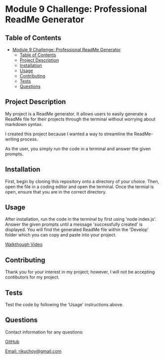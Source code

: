 # Module 9 Challenge: Professional ReadMe Generator

## Table of Contents

- [Module 9 Challenge: Professional ReadMe Generator](#module-9-challenge-professional-readme-generator)
  - [Table of Contents](#table-of-contents)
  - [Project Description](#project-description)
  - [Installation](#installation)
  - [Usage](#usage)
  - [Contributing](#contributing)
  - [Tests](#tests)
  - [Questions](#questions)

## Project Description

My project is a ReadMe generator. It allows users to easily generate a ReadMe file for their projects through the terminal without worrying about markdown syntax.

I created this project because I wanted a way to streamline the ReadMe-writing process.

As the user, you simply run the code in a terminal and answer the given prompts.

## Installation

First, begin by cloning this repository onto a directory of your choice. Then, open the file in a coding editor and open the terminal. Once the termial is open, ensure that you are in the correct directory. 

## Usage

After installation, run the code in the terminal by first using 'node index.js'. Answer the given prompts until a message 'successfully created' is displayed. You will find the generated ReadMe file within the 'Develop' folder which you can copy and paste into your project.

[Walkthough Video](https://drive.google.com/file/d/1QYUekVbcpDsfnev5_vlwvYPLSzKmR_pg/view?usp=sharing)

## Contributing

Thank you for your interest in my project; however, I will not be accepting contibutors for my project.

## Tests

Test the code by following the 'Usage' instructions above.

## Questions

Contact information for any questions:

[GitHub](https://github.com/rikuchoy)

[Email: rikuchoy@gmail.com](mailto:rikuchoy@gmail.com)
